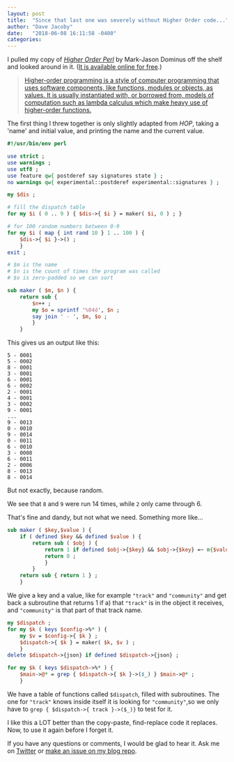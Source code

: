 ```yaml
---
layout: post
title:  "Since that last one was severely without Higher Order code..."
author: "Dave Jacoby"
date:   "2018-06-08 16:11:58 -0400"
categories: 
---
```


I pulled my copy of *[Higher Order Perl](https://hop.perl.plover.com/)* by Mark-Jason Dominus off the shelf and looked around in it. ([It is available online for free](https://hop.perl.plover.com/#free).)

> [Higher-order programming is a style of computer programming that uses software components, like functions, modules or objects, as values. It is usually instantiated with, or borrowed from, models of computation such as lambda calculus which make heavy use of higher-order functions.](https://en.wikipedia.org/wiki/Higher-order_programming)

The first thing I threw together is only slightly adapted from *HOP*, taking a 'name' and initial value, and printing the name and the current value.
```perl
#!/usr/bin/env perl

use strict ;
use warnings ;
use utf8 ;
use feature qw{ postderef say signatures state } ;
no warnings qw{ experimental::postderef experimental::signatures } ;

my $dis ;

# fill the dispatch table
for my $i ( 0 .. 9 ) { $dis->{ $i } = maker( $i, 0 ) ; }

# for 100 random numbers between 0-9
for my $i ( map { int rand 10 } 1 .. 100 ) {
	$dis->{ $i }->() ;
	}
exit ;

# $m is the name
# $n is the count of times the program was called
# $o is zero-padded so we can sort 

sub maker ( $m, $n ) {
	return sub {
		$n++ ;
		my $o = sprintf '%04d', $n ;
		say join ' - ', $m, $o ;
		}
	}
```

This gives us an output like this:

```
5 - 0001
5 - 0002
8 - 0001
3 - 0001
6 - 0001
6 - 0002
2 - 0001
4 - 0001
3 - 0002
9 - 0001
...
9 - 0013
0 - 0010
9 - 0014
0 - 0011
6 - 0010
3 - 0008
6 - 0011
2 - 0006
8 - 0013
8 - 0014

```

But not exactly, because random. 

We see that `8` and `9` were run 14 times, while `2` only came through 6.

That's fine and dandy, but not what we need. Something more like...

```perl
sub maker ( $key,$value ) {
	if ( defined $key && defined $value ) {
		return sub ( $obj ) {
			return 1 if defined $obj->{$key} && $obj->{$key} =~ m{$value}mix;
			return 0 ;
			}
		}
	return sub { return 1 } ;
	}
```

We give a key and a value, like for example `"track"` and `"community"` and get back a subroutine that returns 1 if a) that `"track"` is in the object it receives, and `"community"` is that part of that track name.

```perl
my $dispatch ;
for my $k ( keys $config->%* ) {
	my $v = $config->{ $k } ;
	$dispatch->{ $k } = maker( $k, $v ) ;
	}
delete $dispatch->{json} if defined $dispatch->{json} ;

for my $k ( keys $dispatch->%* ) {
	$main->@* = grep { $dispatch->{ $k }->($_) } $main->@* ;
	}
```

We have a table of functions called `$dispatch`, filled with subroutines. The one for `"track"` knows inside itself it is looking for `"community"`,so we only have to `grep { $dispatch->{ track }->($_)}` to test for it.

I like this a LOT better than the copy-paste, find-replace code it replaces. Now, to use it again before I forget it.



If you have any questions or comments, I would be glad to hear it. Ask me on [Twitter](https://twitter.com/jacobydave) or [make an issue on my blog repo](https://github.com/jacoby/jacoby.github.io).


